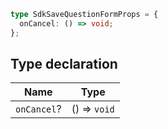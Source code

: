 ```ts
type SdkSaveQuestionFormProps = {
  onCancel: () => void;
};
```

## Type declaration

| Name | Type |
| ------ | ------ |
| <a id="oncancel"></a> `onCancel`? | () => `void` |
